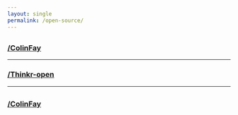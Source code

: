 ```yaml
---
layout: single
permalink: /open-source/
---
```


<div class="row"> 
  <h2> <i class="fab fa-r-project"></i></h2>
</div> 

<div class="row"> 
  <h3> 
    <a href="https://github.com/ColinFay">
      <i class="fab fa-github"></i> /ColinFay 
    </a>
  </h3> 
  <div id = "colinthings"></div>
</div>

<hr>

<div class="row"> 
  <h3> 
    <a href="https://github.com/Thinkr-open">
      <i class="fab fa-github"></i> /Thinkr-open 
    </a>
  </h3> 
  <div id = "thinkrthings"></div>
</div>

<hr>

<div class="row"> 
  <h2> <i class="fab fa-node-js"></i> </h2>
</div>


<div class="row"> 
  <h3> 
    <a href="https://github.com/ColinFay">
      <i class="fab fa-github"></i> /ColinFay 
    </a>
  </h3> 
  <div id = "nodejsthings"></div>
</div>

<script src="/assets/js/github_repo.js"></script>

<script>
/*Colinfay*/
var repos = ["attempt", "proustr", "backyard", "dockerfiler", "argh", "nessy", "tidystringdist",  "feathericons", "craneur", "skeleton", "geoloc",  "handydandy", "fryingpane", "wtfismyip"]

for (var i = 0; i < repos.length; i++){
  add_repo("ColinFay", repos[i], "colinthings", "package")
}

/*thinkr*/
var repos = ["golem", "shinipsum", "remedy", "fakir", "shinysnippets", "testdown", "frankenstein"]

for (var i = 0; i < repos.length; i++){
  add_repo("Thinkr-open", repos[i], "thinkrthings", "package")
}

/*nodejs*/
var repos = ["ronline"]

for (var i = 0; i < repos.length; i++){
  add_repo("ColinFay", repos[i], "nodejsthings", "web")
}

</script>
